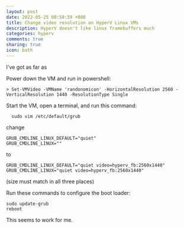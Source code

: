 ```yaml
---
layout: post
date: 2022-05-25 00:59:59 +000
title: Change video resolution on HyperV Linux VMs
description: HyperV doesn't like linux framebuffers much
categories: hyperv
comments: true
sharing: true
icon: bath
---
```


I've got as far as

Power down the VM and run in powershell:

    > Set-VMVideo -VMName 'randonomicon' -HorizontalResolution 2560 -VerticalResolution 1440 -ResolutionType Single

Start the VM, open a terminal, and run this command:

      sudo vim /etc/default/grub

change 

    GRUB_CMDLINE_LINUX_DEFAULT="quiet"
    GRUB_CMDLINE_LINUX=""

to

    GRUB_CMDLINE_LINUX_DEFAULT="quiet video=hyperv_fb:2560x1440"
    GRUB_CMDLINE_LINUX="quiet video=hyperv_fb:2560x1440"

(size must match in all three places)

Run these commands to configure the boot loader:

    sudo update-grub
    reboot

This seems to work for me.
